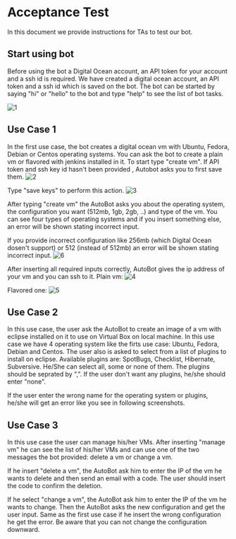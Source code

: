 # Acceptance Test

In this document we provide instructions for TAs to test our bot.

## Start using bot
Before using the bot  a Digital Ocean account, an API token for your account and a ssh id is required. We have created a digital ocean account, an API token and a ssh id which is saved on the bot. 
The bot can be started by saying "hi" or "hello" to the bot and type "help" to see the list of bot tasks.

![1](https://media.github.ncsu.edu/user/8135/files/e41a907a-cfe2-11e7-9efb-1026d63c310e)

## Use Case 1
In the first use case, the bot creates a digital ocean vm with Ubuntu, Fedora, Debian or Centos operating systems. You can ask the bot to create a plain vm or flavored with jenkins installed in it.
To start type "create vm". If API token and ssh key id hasn't been provided , Autobot asks you to first save them.
![2](https://media.github.ncsu.edu/user/8135/files/e775db98-cfe3-11e7-8d76-8324c74d83da)

Type "save keys" to perform this action.
![3](https://media.github.ncsu.edu/user/8135/files/96b15100-cfe4-11e7-8cfc-a92b49cfe7e7)

After typing "create vm" the AutoBot asks you about the operating system, the configuration you want (512mb, 1gb, 2gb, ..) and type of the vm.
You can see four types of operating systems and if you insert something else, an error will be shown stating incorrect input.

If you provide incorrect configuration like 256mb (which Digital Ocean dosen't support) or 512 (instead of 512mb) an error will be shown stating incorrect input.
![6](https://media.github.ncsu.edu/user/8135/files/80c3a04e-cfe6-11e7-9340-6c1d2bd305ad)

After inserting all required inputs correctly, AutoBot gives the ip address of your vm and you can ssh to it.
Plain vm:
![4](https://media.github.ncsu.edu/user/8135/files/a4e5f374-cfe5-11e7-88a6-18777a0cf86f)

Flavored one:
![5](https://media.github.ncsu.edu/user/8135/files/28b53b92-cfe6-11e7-9f03-e9cb10fe7bd2)

## Use Case 2

In this use case, the user ask the AutoBot to create an image of a vm with eclipse installed on it to use on Virtual Box on local machine. In this use case we have 4 operating system like the firts use case: Ubuntu, Fedora, Debian and Centos. The user also is asked to select from a list of plugins to install on eclipse. Available plugins are: SpotBugs, Checklist, Hibernate, Subversive. He/She can select all, some or none of them. The plugins should be seprated by ",". If the user don't want any plugins, he/she should enter "none".


If the user enter the wrong name for the operating system or plugins, he/she will get an error like you see in following screenshots.

## Use Case 3

In this use case the user can manage his/her VMs. After inserting "manage vm" he can see the list of his/her VMs and can use one of the two messages the bot provided: delete a vm or change a vm.

If he insert "delete a vm", the AutoBot ask him to enter the IP of the vm he wants to delete and then send an email with a code. The user should insert the code to confirm the deletion.

If he select "change a vm", the AutoBot ask him to enter the IP of the vm he wants to change. Then the AutoBot asks the new configuration and get the user input. Same as the first use case if he insert the wrong configuration he get the error. Be aware that you can not change the configuration downward.

